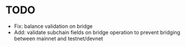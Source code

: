 # TODO

- Fix: balance validation on bridge
- Add: validate subchain fields on bridge operation to prevent bridging between mainnet and testnet/devnet